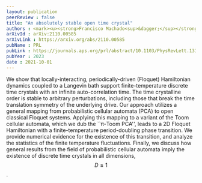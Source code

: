 ```yaml
---
layout: publication
peerReview : false
title: "An absolutely stable open time crystal"
authors : <mark><u><strong>Francisco Machado<sup>&dagger;</sup></strong></u></mark>, Quntao Zhuang<sup>&dagger;</sup>, Norman Y. Yao, Michael P. Zaletel
arXivId : arXiv:2110.00585
arXivLink : https://arxiv.org/abs/2110.00585
pubName : PRL
pubLink : https://journals.aps.org/prl/abstract/10.1103/PhysRevLett.131.180402
pubYear : 2023
date : 2021-10-01
---
```

       
We show that locally-interacting, periodically-driven (Floquet) Hamiltonian dynamics coupled to a Langevin bath support finite-temperature discrete time crystals with an infinite auto-correlation time. The time crystalline order is stable to arbitrary perturbations, including those that break the time translation symmetry of the underlying drive. Our approach utilizes a general mapping from probabilistic cellular automata (PCA) to open classical Floquet systems. Applying this mapping to a variant of the Toom cellular automata, which we dub the ``π-Toom PCA'', leads to a 2D Floquet Hamiltonian with a finite-temperature period-doubling phase transition. We provide numerical evidence for the existence of this transition, and analyze the statistics of the finite temperature fluctuations. Finally, we discuss how general results from the field of probabilistic cellular automata imply the existence of discrete time crystals in all dimensions, $$D\ge 1$$. 
